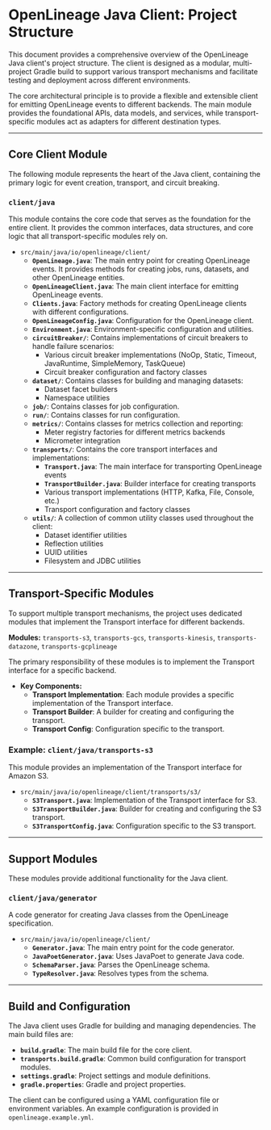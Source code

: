 # OpenLineage Java Client: Project Structure

This document provides a comprehensive overview of the OpenLineage Java client's project structure. The client is designed as a modular, multi-project Gradle build to support various transport mechanisms and facilitate testing and deployment across different environments.

The core architectural principle is to provide a flexible and extensible client for emitting OpenLineage events to different backends. The main module provides the foundational APIs, data models, and services, while transport-specific modules act as adapters for different destination types.

---

## Core Client Module

The following module represents the heart of the Java client, containing the primary logic for event creation, transport, and circuit breaking.

### `client/java`

This module contains the core code that serves as the foundation for the entire client. It provides the common interfaces, data structures, and core logic that all transport-specific modules rely on.

* `src/main/java/io/openlineage/client/`
  * **`OpenLineage.java`**: The main entry point for creating OpenLineage events. It provides methods for creating jobs, runs, datasets, and other OpenLineage entities.
  * **`OpenLineageClient.java`**: The main client interface for emitting OpenLineage events.
  * **`Clients.java`**: Factory methods for creating OpenLineage clients with different configurations.
  * **`OpenLineageConfig.java`**: Configuration for the OpenLineage client.
  * **`Environment.java`**: Environment-specific configuration and utilities.
  * **`circuitBreaker/`**: Contains implementations of circuit breakers to handle failure scenarios:
    * Various circuit breaker implementations (NoOp, Static, Timeout, JavaRuntime, SimpleMemory, TaskQueue)
    * Circuit breaker configuration and factory classes
  * **`dataset/`**: Contains classes for building and managing datasets:
    * Dataset facet builders
    * Namespace utilities
  * **`job/`**: Contains classes for job configuration.
  * **`run/`**: Contains classes for run configuration.
  * **`metrics/`**: Contains classes for metrics collection and reporting:
    * Meter registry factories for different metrics backends
    * Micrometer integration
  * **`transports/`**: Contains the core transport interfaces and implementations:
    * **`Transport.java`**: The main interface for transporting OpenLineage events
    * **`TransportBuilder.java`**: Builder interface for creating transports
    * Various transport implementations (HTTP, Kafka, File, Console, etc.)
    * Transport configuration and factory classes
  * **`utils/`**: A collection of common utility classes used throughout the client:
    * Dataset identifier utilities
    * Reflection utilities
    * UUID utilities
    * Filesystem and JDBC utilities

---

## Transport-Specific Modules

To support multiple transport mechanisms, the project uses dedicated modules that implement the Transport interface for different backends.

**Modules:** `transports-s3`, `transports-gcs`, `transports-kinesis`, `transports-datazone`, `transports-gcplineage`

The primary responsibility of these modules is to implement the Transport interface for a specific backend.

* **Key Components:**
  * **Transport Implementation**: Each module provides a specific implementation of the Transport interface.
  * **Transport Builder**: A builder for creating and configuring the transport.
  * **Transport Config**: Configuration specific to the transport.

### Example: `client/java/transports-s3`

This module provides an implementation of the Transport interface for Amazon S3.

* `src/main/java/io/openlineage/client/transports/s3/`
  * **`S3Transport.java`**: Implementation of the Transport interface for S3.
  * **`S3TransportBuilder.java`**: Builder for creating and configuring the S3 transport.
  * **`S3TransportConfig.java`**: Configuration specific to the S3 transport.

---

## Support Modules

These modules provide additional functionality for the Java client.

### `client/java/generator`

A code generator for creating Java classes from the OpenLineage specification.

* `src/main/java/io/openlineage/client/`
  * **`Generator.java`**: The main entry point for the code generator.
  * **`JavaPoetGenerator.java`**: Uses JavaPoet to generate Java code.
  * **`SchemaParser.java`**: Parses the OpenLineage schema.
  * **`TypeResolver.java`**: Resolves types from the schema.

---

## Build and Configuration

The Java client uses Gradle for building and managing dependencies. The main build files are:

* **`build.gradle`**: The main build file for the core client.
* **`transports.build.gradle`**: Common build configuration for transport modules.
* **`settings.gradle`**: Project settings and module definitions.
* **`gradle.properties`**: Gradle and project properties.

The client can be configured using a YAML configuration file or environment variables. An example configuration is provided in `openlineage.example.yml`.